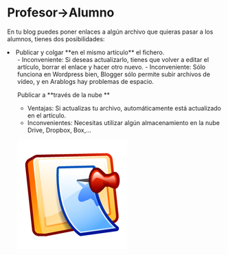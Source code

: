 
# Profesor->Alumno

En tu blog puedes poner enlaces a algún archivo que quieras pasar a los alumnos, tienes dos posibilidades:

<li>Publicar y colgar **en el mismo artículo** el fichero.
<ul>
- Inconveniente: Si deseas actualizarlo, tienes que volver a editar el artículo, borrar el enlace y hacer otro nuevo.
- Inconveniente: Sólo funciona en Wordpress bien, Blogger sólo permite subir archivos de vídeo, y en Arablogs hay problemas de espacio.

Publicar a **través de la nube **

- Ventajas: Si actualizas tu archivo, automáticamente está actualizado en el artículo.
- Inconvenientes: Necesitas utilizar algún almacenamiento en la nube Drive, Dropbox, Box,...

![](img/456.png)

